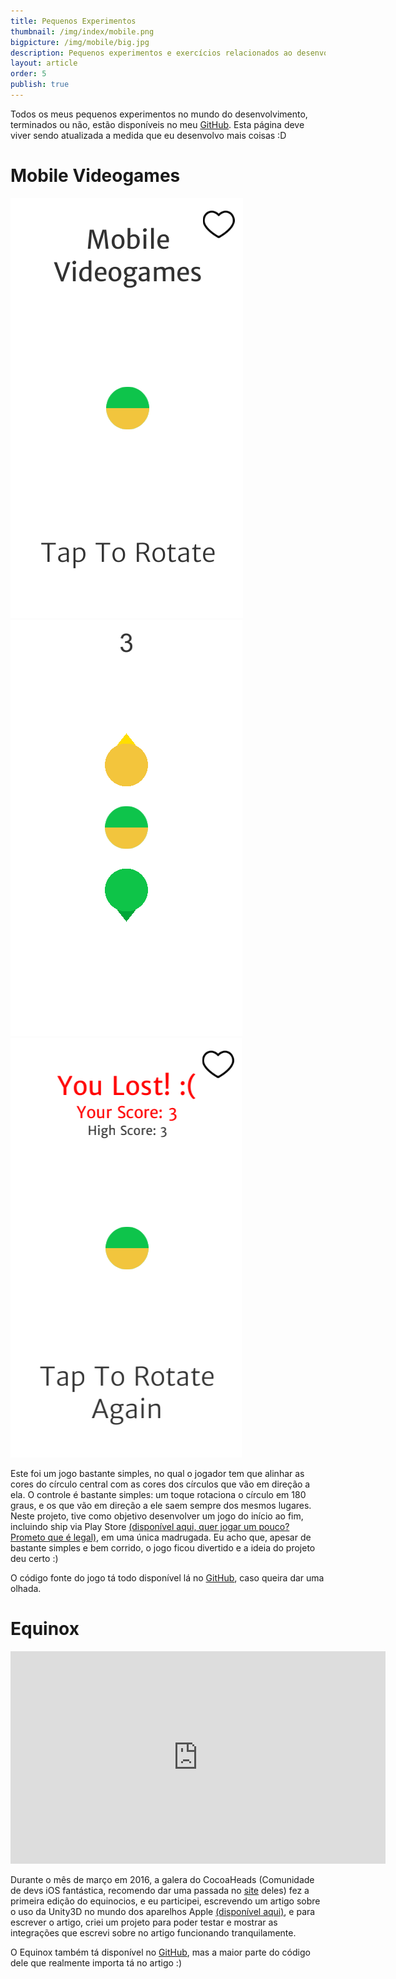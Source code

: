 ```yaml
---
title: Pequenos Experimentos
thumbnail: /img/index/mobile.png
bigpicture: /img/mobile/big.jpg
description: Pequenos experimentos e exercícios relacionados ao desenvolvimento de jogos
layout: article
order: 5
publish: true
---
```


Todos os meus pequenos experimentos no mundo do desenvolvimento, terminados ou não, estão disponíveis no meu [GitHub](https://github.com/loloop). Esta página deve viver sendo atualizada a medida que eu desenvolvo mais coisas :D

# Mobile Videogames 

<div class="row">
    <div class="col">
        <img src="/img/pequenos-experimentos/mobile-1.png">
    </div>
    <div class="col">
        <img src="/img/pequenos-experimentos/mobile-2.png">
    </div>
    <div class="col">
        <img src="/img/pequenos-experimentos/mobile-3.png">
    </div>
</div>



Este foi um jogo bastante simples, no qual o jogador tem que alinhar as cores do círculo central com as cores dos círculos que vão em direção a ela. O controle é bastante simples: um toque rotaciona o círculo em 180 graus, e os que vão em direção a ele saem sempre dos mesmos lugares. Neste projeto, tive como objetivo desenvolver um jogo do início ao fim, incluindo ship via Play Store [(disponível aqui, quer jogar um pouco? Prometo que é legal)](https://play.google.com/store/apps/details?id=me.mauriciocardozo.videogamesmoveis), em uma única madrugada. Eu acho que, apesar de bastante simples e bem corrido, o jogo ficou divertido e a ideia do projeto deu certo :)

O código fonte do jogo tá todo disponível lá no [GitHub](https://github.com/loloop/videogames-moveis), caso queira dar uma olhada.

# Equinox

<iframe src='https://gfycat.com/ifr/RewardingCreepyHowlermonkey' frameborder='0' scrolling='no' width='600' height='340' allowfullscreen ></iframe>

Durante o mês de março em 2016, a galera do CocoaHeads (Comunidade de devs iOS fantástica, recomendo dar uma passada no [site](http://www.cocoaheads.com.br) deles) fez a primeira edição do equinocios, e eu participei, escrevendo um artigo sobre o uso da Unity3D no mundo dos aparelhos Apple [(disponível aqui)](http://equinocios.com/gamedev/2016/03/11/Unity3DeoMundoApple/), e para escrever o artigo, criei um projeto para poder testar e mostrar as integrações que escrevi sobre no artigo funcionando tranquilamente.

O Equinox também tá disponível no [GitHub](https://github.com/loloop/equinox), mas a maior parte do código dele que realmente importa tá no artigo :)